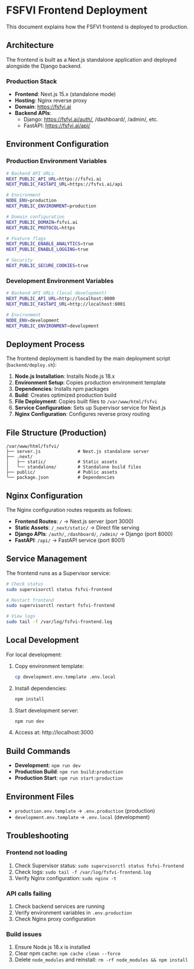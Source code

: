 # FSFVI Frontend Deployment

This document explains how the FSFVI frontend is deployed to production.

## Architecture

The frontend is built as a Next.js standalone application and deployed alongside the Django backend.

### Production Stack
- **Frontend**: Next.js 15.x (standalone mode)
- **Hosting**: Nginx reverse proxy
- **Domain**: https://fsfvi.ai
- **Backend APIs**: 
  - Django: https://fsfvi.ai/auth/, /dashboard/, /admin/, etc.
  - FastAPI: https://fsfvi.ai/api/

## Environment Configuration

### Production Environment Variables
```bash
# Backend API URLs
NEXT_PUBLIC_API_URL=https://fsfvi.ai
NEXT_PUBLIC_FASTAPI_URL=https://fsfvi.ai/api

# Environment
NODE_ENV=production
NEXT_PUBLIC_ENVIRONMENT=production

# Domain configuration
NEXT_PUBLIC_DOMAIN=fsfvi.ai
NEXT_PUBLIC_PROTOCOL=https

# Feature flags
NEXT_PUBLIC_ENABLE_ANALYTICS=true
NEXT_PUBLIC_ENABLE_LOGGING=true

# Security
NEXT_PUBLIC_SECURE_COOKIES=true
```

### Development Environment Variables
```bash
# Backend API URLs (local development)
NEXT_PUBLIC_API_URL=http://localhost:8000
NEXT_PUBLIC_FASTAPI_URL=http://localhost:8001

# Environment
NODE_ENV=development
NEXT_PUBLIC_ENVIRONMENT=development
```

## Deployment Process

The frontend deployment is handled by the main deployment script (`backend/deploy.sh`):

1. **Node.js Installation**: Installs Node.js 18.x
2. **Environment Setup**: Copies production environment template
3. **Dependencies**: Installs npm packages
4. **Build**: Creates optimized production build
5. **File Deployment**: Copies built files to `/var/www/html/fsfvi`
6. **Service Configuration**: Sets up Supervisor service for Next.js
7. **Nginx Configuration**: Configures reverse proxy routing

## File Structure (Production)

```
/var/www/html/fsfvi/
├── server.js              # Next.js standalone server
├── .next/
│   ├── static/            # Static assets
│   └── standalone/        # Standalone build files
├── public/                # Public assets
└── package.json           # Dependencies
```

## Nginx Configuration

The Nginx configuration routes requests as follows:

- **Frontend Routes**: `/` → Next.js server (port 3000)
- **Static Assets**: `/_next/static/` → Direct file serving
- **Django APIs**: `/auth/`, `/dashboard/`, `/admin/` → Django (port 8000)
- **FastAPI**: `/api/` → FastAPI service (port 8001)

## Service Management

The frontend runs as a Supervisor service:

```bash
# Check status
sudo supervisorctl status fsfvi-frontend

# Restart frontend
sudo supervisorctl restart fsfvi-frontend

# View logs
sudo tail -f /var/log/fsfvi-frontend.log
```

## Local Development

For local development:

1. Copy environment template:
   ```bash
   cp development.env.template .env.local
   ```

2. Install dependencies:
   ```bash
   npm install
   ```

3. Start development server:
   ```bash
   npm run dev
   ```

4. Access at: http://localhost:3000

## Build Commands

- **Development**: `npm run dev`
- **Production Build**: `npm run build:production`
- **Production Start**: `npm run start:production`

## Environment Files

- `production.env.template` → `.env.production` (production)
- `development.env.template` → `.env.local` (development)

## Troubleshooting

### Frontend not loading
1. Check Supervisor status: `sudo supervisorctl status fsfvi-frontend`
2. Check logs: `sudo tail -f /var/log/fsfvi-frontend.log`
3. Verify Nginx configuration: `sudo nginx -t`

### API calls failing
1. Check backend services are running
2. Verify environment variables in `.env.production`
3. Check Nginx proxy configuration

### Build issues
1. Ensure Node.js 18.x is installed
2. Clear npm cache: `npm cache clean --force`
3. Delete `node_modules` and reinstall: `rm -rf node_modules && npm install` 
